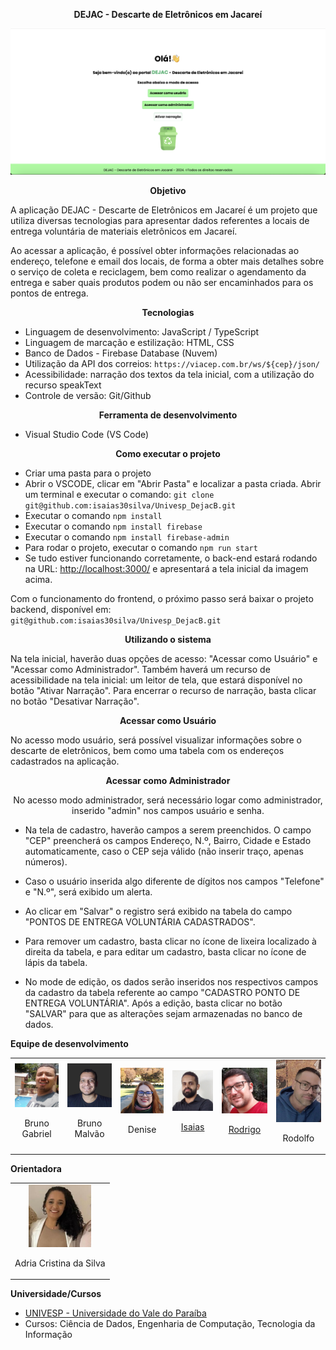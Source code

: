 <div align="center">

**DEJAC - Descarte de Eletrônicos em Jacareí**

</div>

![DEJAC - Tela inicial](imagens/dejac_tela_inicial.png)

<div align="center">

**Objetivo**

</div>

A aplicação DEJAC - Descarte de Eletrônicos em Jacareí é um projeto que utiliza diversas tecnologias para apresentar dados referentes a locais de entrega voluntária de materiais eletrônicos em Jacareí.

Ao acessar a aplicação, é possível obter informações relacionadas ao endereço, telefone e email dos locais, de forma a obter mais detalhes sobre o serviço de coleta e reciclagem, bem como realizar o agendamento da entrega e saber quais produtos podem ou não ser encaminhados para os pontos de entrega.

<div align="center">

**Tecnologias**

</div>

- Linguagem de desenvolvimento: JavaScript / TypeScript
- Linguagem de marcação e estilização: HTML, CSS
- Banco de Dados - Firebase Database (Nuvem)
- Utilização da API dos correios: `https://viacep.com.br/ws/${cep}/json/`
- Acessibilidade: narração dos textos da tela inicial, com a utilização do recurso speakText
- Controle de versão: Git/Github

<div align="center">

**Ferramenta de desenvolvimento**

</div>

- Visual Studio Code (VS Code)

<div align="center">

**Como executar o projeto**

</div>

- Criar uma pasta para o projeto
- Abrir o VSCODE, clicar em "Abrir Pasta" e localizar a pasta criada. Abrir um terminal e executar o comando: `git clone git@github.com:isaias30silva/Univesp_DejacB.git`
- Executar o comando `npm install`
- Executar o comando `npm install firebase`
- Executar o comando `npm install firebase-admin`
- Para rodar o projeto, executar o comando `npm run start`
- Se tudo estiver funcionando corretamente, o back-end estará rodando na URL: [http://localhost:3000/](http://localhost:3000/) e apresentará a tela inicial da imagem acima.

Com o funcionamento do frontend, o próximo passo será baixar o projeto backend, disponível em:  
`git@github.com:isaias30silva/Univesp_DejacB.git`

<div align="center">

**Utilizando o sistema**

</div>

Na tela inicial, haverão duas opções de acesso: "Acessar como Usuário" e "Acessar como Administrador".
Também haverá um recurso de acessibilidade na tela inicial: um leitor de tela, que estará disponível no botão "Ativar Narração". Para encerrar o recurso de narração, basta clicar no botão "Desativar Narração".

<div align="center">

**Acessar como Usuário**

</div>

No acesso modo usuário, será possível visualizar informações sobre o descarte de eletrônicos, bem como uma tabela com os endereços cadastrados na aplicação.

<div align="center">

**Acessar como Administrador**

No acesso modo administrador, será necessário logar como administrador, inserido "admin" nos campos usuário e senha.

</div>

- Na tela de cadastro, haverão campos a serem preenchidos. O campo "CEP" preencherá os campos Endereço, N.º, Bairro, Cidade e Estado automaticamente, caso o CEP seja válido (não inserir traço, apenas números).

- Caso o usuário inserida algo diferente de dígitos nos campos "Telefone" e "N.º", será exibido um alerta.

- Ao clicar em "Salvar" o registro será exibido na tabela do campo "PONTOS DE ENTREGA VOLUNTÁRIA CADASTRADOS".

- Para remover um cadastro, basta clicar no ícone de lixeira localizado à direita da tabela, e para editar um cadastro, basta clicar no ícone de lápis da tabela.

- No mode de edição, os dados serão inseridos nos respectivos campos da cadastro da tabela referente ao campo "CADASTRO PONTO DE ENTREGA VOLUNTÁRIA". Após a edição, basta clicar no botão "SALVAR" para que as alterações sejam armazenadas no banco de dados.

**Equipe de desenvolvimento**

<table>
  <tr>
    <td align="center">
      <img src="imagens/Bruno_Gabriel.jpg" alt="Bruno Gabriel" style="width: 100px; height: auto;">
      <p>Bruno Gabriel</p>
    </td>
    <td align="center">
      <img src="imagens/Bruno_Malvao.jpg" alt="Bruno Malvão" style="width: 100px; height: auto;">
      <p>Bruno Malvão</p>
    </td>
    <td align="center">
      <img src="imagens/Denise_Fachini.jpg" alt="Denise" style="width: 100px; height: auto;">
      <p>Denise</p>
    </td>
    <td align="center">
      <img src="imagens/Isaias.jpg" alt="Isaias" style="width: 100px; height: auto;">
      <p><a href="https://www.linkedin.com/in/isaias-menezes-silva/">Isaias</a></p>
    </td>
    <td align="center">
      <img src="imagens/Rodrigo_Azevedo.png" alt="Rodrigo" style="width: 100px; height: auto;">
      <p><a href="https://www.linkedin.com/in/rodrigo-azevedo-0a541265/?trk=opento_sprofile_topcard">Rodrigo</a></p>
    </td>
    <td align="center">
      <img src="imagens/Rodolfo.jpg" alt="Rodolfo" style="width: 100px; height: auto;">
      <p>Rodolfo</p>
    </td>
  </tr>
</table>

**Orientadora**

<table>
  <tr>
    <td align="center">
      <img src="imagens/adria.jpg" alt="Adria Cristina da Silva" style="width: 100px; height: auto;">
      <p>Adria Cristina da Silva</p>
    </td>
  </tr>
</table>

**Universidade/Cursos**

- [UNIVESP - Universidade do Vale do Paraíba](https://univesp.br/)
- Cursos: Ciência de Dados, Engenharia de Computação, Tecnologia da Informação
